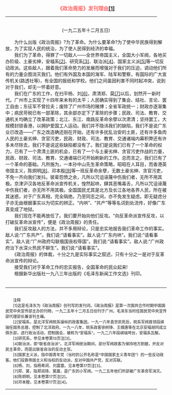 <center><FONT style="FONT-SIZE: 12pt" COLOR="#FF6666"><B>《政治周报》发刊理由<a href="#tail">[1]</a></B></center></FONT>
<HR color="#EE9B73" size="1" width="94%">
<BR>
<center>(一九二五年十二月五日)</center>
<BR>
　　为什么出版《政治周报》?为了革命。为什么要革命?为了使中华民族得到解放，为了实现人民的统治，为了使人民得到经济的幸福。
<BR>
　　我们为了革命，得罪了一切敌人——全世界帝国主义，全国大小军阀，各地买办阶级、土豪劣绅，安福系<a href="#tail">[2]</a>、研究系<a href="#tail">[3]</a>、联治派<a href="#tail">[4]</a>、国家主义派<a href="#tail">[5]</a>等一切反动政派。这些敌人，跟着我们革命势力的发展而增强对于我们的压迫，调动他们所有的力量企图消灭我们。他们有外国及本国的海军、陆军和警察，有国际的广大宣传机关(路透社等)，有全国的报纸和学校。他们之间虽因利害不同时起冲突，说到对于我们，却无一怀着好意。
<BR>
　　我们在广东的工作，在扫平杨、刘<a href="#tail">[6]</a>，肃清郑、莫<a href="#tail">[7]</a>以后，划然开一新时代。广州市上实现了十四年来未有的太平；人民确实得到了集会、结社、言论、罢工自由；东征军不曾拉夫；废除了广州市场的赌博；全省军政统一；财政亦逐渐集中；病民苛税已有一部革除，其余部亦定下了革除的步骤；民政、司法、教育、交通机关均确立了改革政策；北江、东江、南路反革命余孽以次肃清；坚持罢工，大规模封锁香港，以拥护爱国工人运动。我们并不隐讳我们的缺陷，我们不是说广东业已改造——广东之改造确还刚在开始，还有许多扰乱治安的土匪，还有许多鱼肉人民的土豪劣绅、贪官污吏，民政、财政、司法、教育、交通诸端内幕积弊还有许多未尽除去，我们不是说这些缺陷都没有了。我们是说我们已有了一个革命的权力，已有了一个肃清土匪的机会，已有了一个与土豪劣绅、贪官污吏作战的力量，民政、财政、司法、教育、交通诸端已可开始刷新的工作。总而言之，我们已有了一个革命的基础。凡所施为，一本孙中山先生革命策略，昭昭在人耳目，而香港英帝国主义，陈炯明<a href="#tail">[8]</a>、邓本殷<a href="#tail">[9]</a>等一班反革命余孽，无数土豪劣绅、贪官污吏，不免一齐向我们发抖。彼辈怨愤之余，凡所以咒诅诬蔑中伤我们者，无所不用其极。京津沪汉各地反革命派宣传机关，惶然起哄，肆其恶嘴毒舌，凡所以咒诅诬蔑中伤我们者，亦无所不用其极。全国国民尤其是北方及长江各地各界人民，所在被其迷惑，对于广东真相，完全隔绝。乃至同志之间，亦不免发生疑虑。即无疑虑分子亦无由根据事实以为切实的辨正。“内哄”、“共产”等等名词到处流传，好像广东真变成了地狱。
<BR>
　　我们现在不能再放任了。我们要开始向他们反攻。“向反革命派宣传反攻，以打破反革命派宣传”，便是《政治周报》的责任。
<BR>
　　我们反攻敌人的方法，并不多用辩论，只是忠实地报告我们革命工作的事实。敌人说:“广东共产”。我们说:“请看事实”。敌人说:“广东内哄”。我们说:“请看事实”。敌人说:“广州政府勾联俄国丧权辱国”。我们说:“请看事实”。敌人说:“广州政府治下水深火热民不聊生”。我们说:“请看事实”。
<BR>
　　《政治周报》的体裁，十分之九是实际事实之叙述，只有十分之一是对于反革命派宣传的辩论。
<BR>
　　接受我们对于革命工作的忠实报告，全国革命的民众起来!
<BR>
　　根据新华出版社一九八三年出版的《毛泽东新闻工作文选》刊印。
<BR>
　　<hr><a name="tail"></a>    <FONT style="FONT-SIZE: 9pt">
<BR>
　　注释
<BR>
　　[1]这是毛泽东为《政治周报》创刊写的发刊词。《政治周报》是第一次国共合作时期中国国民党中央宣传部主办的刊物，一九二五年十二月五日创刊于广州。毛泽东当时任国民党中央宣传部代理部长兼该刊主编。
<BR>
　　[2]安福系，是北洋军阀皖系操纵的政客集团。一九一六年袁世凯死后，皖系军阀首领段祺瑞任国务总理，控制了北洋政府。一九一八年，皖系政客徐树铮、王揖唐等在北京安福胡同成立俱乐部，进行政治活动，控制国会，被称为“安福系”。一九二六年段祺瑞垮台，安福系瓦解。
<BR>
　　[3]研究系，参见本卷第13页注[3]。
<BR>
　　[4]联治派，即“联省自治派”。北洋军阀统治期间，部分军阀政客为保持地方割据，并反对民主革命，而提出联省自治的反动主张。
<BR>
　　[5]国家主义派，指中国青年党（当时的公开名称是“中国国家主义青年团”）的一些反动政客。他们投靠帝国主义和当权的反动派，反对中国共产党，反对苏联。
<BR>
　　[6]杨、刘，指杨希闵、刘震寰。见本卷第17页注[3]。
<BR>
　　[7]郑、莫，指郑润琦、莫雄，是广东的小军阀。一九二五年他们所部被广东革命军消灭。
<BR>
　　[8]陈炯明，见本卷第17页注[2]。
<BR>
　　[9]邓本殷，见本卷第17页注[4]。
<BR>
</FONT>
<HR color="#EE9B73" size="1" width="94%">

